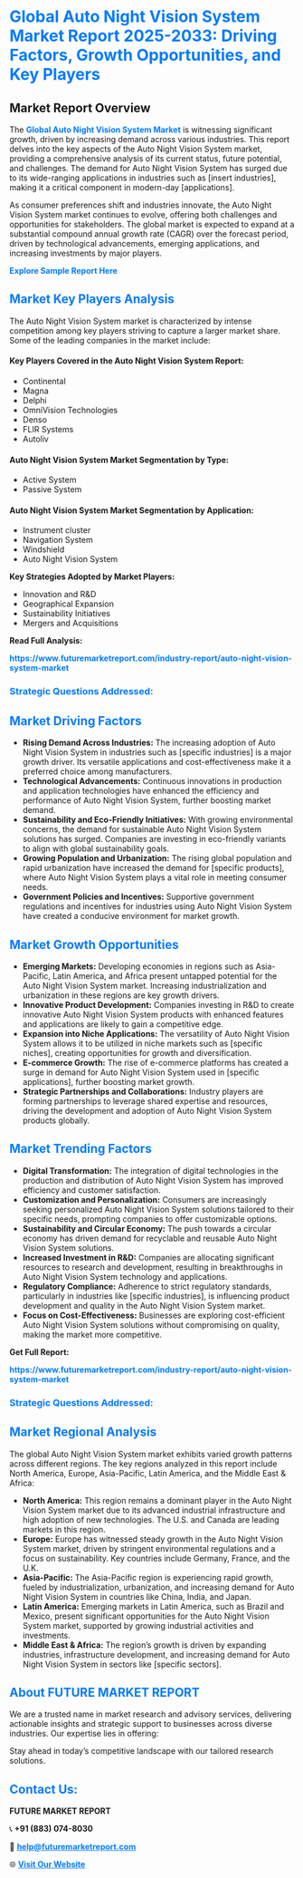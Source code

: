 <h1 style="color: #007BFF;">Global Auto Night Vision System Market Report 2025-2033: Driving Factors, Growth Opportunities, and Key Players</h1>

<section id="overview">
<h2>Market Report Overview</h2>
<p>The <a href="https://www.futuremarketreport.com/industry-report/auto-night-vision-system-market" style="color: #007BFF; text-decoration: none;"><strong>Global Auto Night Vision System Market</strong></a> is witnessing significant growth, driven by increasing demand across various industries. This report delves into the key aspects of the Auto Night Vision System market, providing a comprehensive analysis of its current status, future potential, and challenges. The demand for Auto Night Vision System has surged due to its wide-ranging applications in industries such as [insert industries], making it a critical component in modern-day [applications].</p>
<p>As consumer preferences shift and industries innovate, the Auto Night Vision System market continues to evolve, offering both challenges and opportunities for stakeholders. The global market is expected to expand at a substantial compound annual growth rate (CAGR) over the forecast period, driven by technological advancements, emerging applications, and increasing investments by major players.</p>
</section>

<section id="overview">
<p><a href="https://www.futuremarketreport.com/request-sample/reportId=125958" style="color: #007BFF; text-decoration: none;"><strong>Explore Sample Report Here</strong></a></p>
</section>

<section id="key-players">
<h2 style="color: #007BFF;">Market Key Players Analysis</h2>
<p>The Auto Night Vision System market is characterized by intense competition among key players striving to capture a larger market share. Some of the leading companies in the market include:</p>
<h4>Key Players Covered in the Auto Night Vision System Report:</h4>
<ul><li>Continental</li><li>Magna</li><li>Delphi</li><li>OmniVision Technologies</li><li>Denso</li><li>FLIR Systems</li><li>Autoliv</li></ul>
<h4>Auto Night Vision System Market Segmentation by Type:</h4>
<ul><li>Active System</li><li>Passive System</li></ul>

<h4>Auto Night Vision System Market Segmentation by Application:</h4>
<ul><li>Instrument cluster</li><li>Navigation System</li><li>Windshield</li><li>Auto Night Vision System</li></ul>
<p><strong>Key Strategies Adopted by Market Players:</strong></p>
<ul>
<li>Innovation and R&D</li>
<li>Geographical Expansion</li>
<li>Sustainability Initiatives</li>
<li>Mergers and Acquisitions</li>
</ul>
</section>

<section>
<p><strong>Read Full Analysis: </strong></p><a href="https://www.futuremarketreport.com/industry-report/auto-night-vision-system-market" style="color: #007BFF; text-decoration: none;"><strong>https://www.futuremarketreport.com/industry-report/auto-night-vision-system-market</strong></a>
<h3 style="color: #007BFF;">Strategic Questions Addressed:</h3>
</section>

<section id="driving-factors">
<h2 style="color: #007BFF;">Market Driving Factors</h2>
<ul>
<li><strong>Rising Demand Across Industries:</strong> The increasing adoption of Auto Night Vision System in industries such as [specific industries] is a major growth driver. Its versatile applications and cost-effectiveness make it a preferred choice among manufacturers.</li>
<li><strong>Technological Advancements:</strong> Continuous innovations in production and application technologies have enhanced the efficiency and performance of Auto Night Vision System, further boosting market demand.</li>
<li><strong>Sustainability and Eco-Friendly Initiatives:</strong> With growing environmental concerns, the demand for sustainable Auto Night Vision System solutions has surged. Companies are investing in eco-friendly variants to align with global sustainability goals.</li>
<li><strong>Growing Population and Urbanization:</strong> The rising global population and rapid urbanization have increased the demand for [specific products], where Auto Night Vision System plays a vital role in meeting consumer needs.</li>
<li><strong>Government Policies and Incentives:</strong> Supportive government regulations and incentives for industries using Auto Night Vision System have created a conducive environment for market growth.</li>
</ul>
</section>

<section id="growth-opportunities">
<h2 style="color: #007BFF;">Market Growth Opportunities</h2>
<ul>
<li><strong>Emerging Markets:</strong> Developing economies in regions such as Asia-Pacific, Latin America, and Africa present untapped potential for the Auto Night Vision System market. Increasing industrialization and urbanization in these regions are key growth drivers.</li>
<li><strong>Innovative Product Development:</strong> Companies investing in R&D to create innovative Auto Night Vision System products with enhanced features and applications are likely to gain a competitive edge.</li>
<li><strong>Expansion into Niche Applications:</strong> The versatility of Auto Night Vision System allows it to be utilized in niche markets such as [specific niches], creating opportunities for growth and diversification.</li>
<li><strong>E-commerce Growth:</strong> The rise of e-commerce platforms has created a surge in demand for Auto Night Vision System used in [specific applications], further boosting market growth.</li>
<li><strong>Strategic Partnerships and Collaborations:</strong> Industry players are forming partnerships to leverage shared expertise and resources, driving the development and adoption of Auto Night Vision System products globally.</li>
</ul>
</section>

<section id="trending-factors">
<h2 style="color: #007BFF;">Market Trending Factors</h2>
<ul>
<li><strong>Digital Transformation:</strong> The integration of digital technologies in the production and distribution of Auto Night Vision System has improved efficiency and customer satisfaction.</li>
<li><strong>Customization and Personalization:</strong> Consumers are increasingly seeking personalized Auto Night Vision System solutions tailored to their specific needs, prompting companies to offer customizable options.</li>
<li><strong>Sustainability and Circular Economy:</strong> The push towards a circular economy has driven demand for recyclable and reusable Auto Night Vision System solutions.</li>
<li><strong>Increased Investment in R&D:</strong> Companies are allocating significant resources to research and development, resulting in breakthroughs in Auto Night Vision System technology and applications.</li>
<li><strong>Regulatory Compliance:</strong> Adherence to strict regulatory standards, particularly in industries like [specific industries], is influencing product development and quality in the Auto Night Vision System market.</li>
<li><strong>Focus on Cost-Effectiveness:</strong> Businesses are exploring cost-efficient Auto Night Vision System solutions without compromising on quality, making the market more competitive.</li>
</ul>
</section>

<section>
<p><strong>Get Full Report: </strong></p><a href="https://www.futuremarketreport.com/industry-report/auto-night-vision-system-market" style="color: #007BFF; text-decoration: none;"><strong>https://www.futuremarketreport.com/industry-report/auto-night-vision-system-market</strong></a>
<h3 style="color: #007BFF;">Strategic Questions Addressed:</h3>
</section>


<section id="regional-analysis">
<h2 style="color: #007BFF;">Market Regional Analysis</h2>
<p>The global Auto Night Vision System market exhibits varied growth patterns across different regions. The key regions analyzed in this report include North America, Europe, Asia-Pacific, Latin America, and the Middle East & Africa:</p>
<ul>
<li><strong>North America:</strong> This region remains a dominant player in the Auto Night Vision System market due to its advanced industrial infrastructure and high adoption of new technologies. The U.S. and Canada are leading markets in this region.</li>
<li><strong>Europe:</strong> Europe has witnessed steady growth in the Auto Night Vision System market, driven by stringent environmental regulations and a focus on sustainability. Key countries include Germany, France, and the U.K.</li>
<li><strong>Asia-Pacific:</strong> The Asia-Pacific region is experiencing rapid growth, fueled by industrialization, urbanization, and increasing demand for Auto Night Vision System in countries like China, India, and Japan.</li>
<li><strong>Latin America:</strong> Emerging markets in Latin America, such as Brazil and Mexico, present significant opportunities for the Auto Night Vision System market, supported by growing industrial activities and investments.</li>
<li><strong>Middle East & Africa:</strong> The region’s growth is driven by expanding industries, infrastructure development, and increasing demand for Auto Night Vision System in sectors like [specific sectors].</li>
</ul>
</section>

<footer>
<h2 style="color: #007BFF;">About FUTURE MARKET REPORT</h2>
<p>We are a trusted name in market research and advisory services, delivering actionable insights and strategic support to businesses across diverse industries. Our expertise lies in offering:</p>

<p>Stay ahead in today’s competitive landscape with our tailored research solutions.</p>

<h2 style="color: #007BFF;">Contact Us:</h2>
<p><strong>FUTURE MARKET REPORT</strong></p>
<p>📞 <strong>+91 (883) 074-8030</strong></p>
<p>📧 <strong><a href="mailto:help@futuremarketreport.com" style="color: #007BFF;">help@futuremarketreport.com</a></strong></p>
<p>🌐 <strong><a href="https://www.futuremarketreport.com/" style="color: #007BFF;">Visit Our Website</a></strong></p>
</footer>